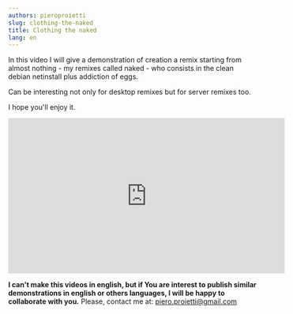 ```yaml
---
authors: pieroproietti
slug: clothing-the-naked
title: Clothing the naked
lang: en
---
```



In this video I will give a demonstration of creation a remix starting from almost nothing - my remixes called naked - who consists in the clean debian netinstall plus addiction of eggs. 

Can be interesting not only for desktop remixes but for server remixes too.

I hope you'll enjoy it.

<iframe width="560" height="315" src="https://www.youtube.com/embed/bxRlLZx_-eI" title="YouTube video player" frameborder="0" allow="accelerometer; autoplay; clipboard-write; encrypted-media; gyroscope; picture-in-picture; web-share" allowfullscreen></iframe>

**I can't make this videos in english, but if You are interest to publish similar demonstrations in english or others languages, I will be happy to collaborate with you.** Please, contact me at: piero.proietti@gmail.com